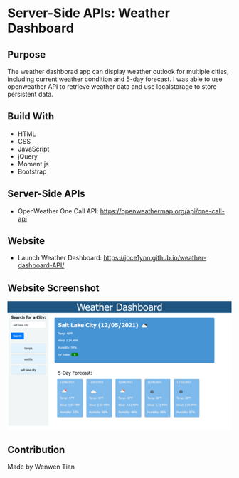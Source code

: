 # Server-Side APIs: Weather Dashboard

## Purpose
The weather dashborad app can display weather outlook for multiple cities, including current weather condition and 5-day forecast. I was able to use openweather API to retrieve weather data and use localstorage to store persistent data.

## Build With
* HTML
* CSS
* JavaScript
* jQuery
* Moment.js
* Bootstrap

## Server-Side APIs
- OpenWeather One Call API: https://openweathermap.org/api/one-call-api

## Website
- Launch Weather Dashboard: https://joce1ynn.github.io/weather-dashboard-API/

## Website Screenshot
![Screenshot](/assets/images/WD.png)

## Contribution
Made by Wenwen Tian
